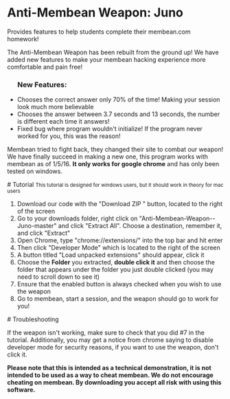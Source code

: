 # Anti-Membean Weapon: Juno
Provides features to help students complete their membean.com homework!
<p>The Anti-Membean Weapon has been rebuilt from the ground up! We have added new features to make your membean hacking experience more comfortable and pain free!</p>
<ul><h3>New Features:</h3>
  <li>Chooses the correct answer only 70% of the time! Making your session look much more believable</li>
  <li>Chooses the answer between 3.7 seconds and 13 seconds, the number is different each time it answers!</li>
  <li>Fixed bug where program wouldn't initialize! If the program never worked for you, this was the reason!</li>
</ul>
<p>Membean tried to fight back, they changed their site to combat our weapon! We have finally succeed in making a new one, this program works with membean as of 1/5/16. <strong>It only works for google chrome</strong> and has only been tested on windows.</p>
# Tutorial
<small>This tutorial is designed for windows users, but it should work in theory for mac users</small>
<ol>
  <li>Download our code with the "Download ZIP " button, located to the right of the screen</li>
  <li>Go to your downloads folder, right click on "Anti-Membean-Weapon--Juno-master" and click "Extract All". Choose a destination, remember it, and click "Extract"</li>
  <li>Open Chrome, type "chrome://extensions/" into the top bar and hit enter</li>
  <li>Then click "Developer Mode" which is located to the right of the screen</li>
  <li>A button titled "Load unpacked extensions" should appear, click it</li>
  <li>Choose the <strong>Folder</strong> you extracted, <strong>double click it</strong> and then choose the folder that appears under the folder you just double clicked (you may need to scroll down to see it)</li>
  <li>Ensure that the enabled button is always checked when you wish to use the weapon</li>
  <li>Go to membean, start a session, and the weapon should go to work for you!</li>
</ol>
# Troubleshooting
<p>If the weapon isn't working, make sure to check that you did #7 in the tutorial. Additionally, you may get a notice from chrome saying to disable developer mode for security reasons, if you want to use the weapon, don't click it.</p>
<strong> Please note that this is intended as a technical demonstration, it is not intended to be used as a way to cheat membean. We do not encourage cheating on membean. By downloading you accept all risk with using this software.</strong> 
